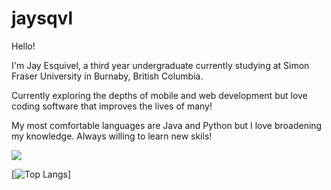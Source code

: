 # jaysqvl

Hello!

I'm Jay Esquivel, a third year undergraduate currently studying at Simon Fraser University in Burnaby, British Columbia.

Currently exploring the depths of mobile and web development but love coding software that improves the lives of many!

My most comfortable languages are Java and Python but I love broadening my knowledge. Always willing to learn new skils!

<a href="#">
  <img align="center" src="https://github-readme-stats.vercel.app/api?username=jsqvl&hide=contribs,issues&show_icons=true&count_private=true&include_all_commits=true&hide_rank=true&custom_title=Jay's Github Stats&theme=dracula" />
</a>

[![Top Langs](https://github-readme-stats.vercel.app/api/top-langs/?username=jsqvl&exclude_repo=CS213,CS221&theme=dracula)]
